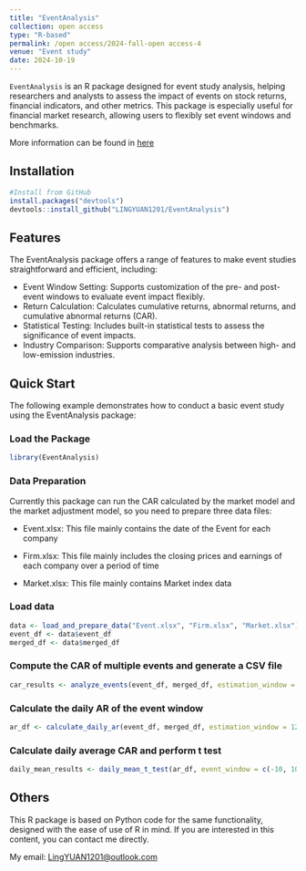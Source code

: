 ```yaml
---
title: "EventAnalysis"
collection: open access
type: "R-based"
permalink: /open access/2024-fall-open access-4
venue: "Event study"
date: 2024-10-19
---
```


`EventAnalysis` is an R package designed for event study analysis, helping researchers and analysts to assess the impact of events on stock returns, financial indicators, and other metrics. This package is especially useful for financial market research, allowing users to flexibly set event windows and benchmarks.

More information can be found in [here](https://github.com/LINGYUAN1201/EventAnalysis)

## Installation

```R
#Install from GitHub
install.packages("devtools")
devtools::install_github("LINGYUAN1201/EventAnalysis")
```

## Features
The EventAnalysis package offers a range of features to make event studies straightforward and efficient, including:

*   Event Window Setting: Supports customization of the pre- and post-event windows to evaluate event impact flexibly.
*   Return Calculation: Calculates cumulative returns, abnormal returns, and cumulative abnormal returns (CAR).
*   Statistical Testing: Includes built-in statistical tests to assess the significance of event impacts.
*   Industry Comparison: Supports comparative analysis between high- and low-emission industries.

## Quick Start
The following example demonstrates how to conduct a basic event study using the EventAnalysis package:

### Load the Package

```R
library(EventAnalysis)
```

### Data Preparation

Currently this package can run the CAR calculated by the market model and the market adjustment model, so you need to prepare three data files:

*   Event.xlsx: This file mainly contains the date of the Event for each company

*   Firm.xlsx: This file mainly includes the closing prices and earnings of each company over a period of time

*   Market.xlsx: This file mainly contains Market index data

### Load data
```R
data <- load_and_prepare_data("Event.xlsx", "Firm.xlsx", "Market.xlsx")
event_df <- data$event_df
merged_df <- data$merged_df
```
### Compute the CAR of multiple events and generate a CSV file
```R
car_results <- analyze_events(event_df, merged_df, estimation_window = 120, event_window = c(-10, 10))
```
### Calculate the daily AR of the event window
```R
ar_df <- calculate_daily_ar(event_df, merged_df, estimation_window = 120, event_window = c(-10, 10))
```
### Calculate daily average CAR and perform t test
```R
daily_mean_results <- daily_mean_t_test(ar_df, event_window = c(-10, 10))
```

## Others
This R package is based on Python code for the same functionality, designed with the ease of use of R in mind. If you are interested in this content, you can contact me directly.

My email: LingYUAN1201@outlook.com
